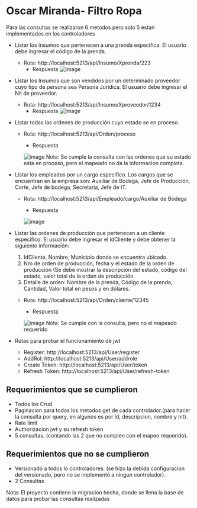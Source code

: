 # Oscar Miranda- Filtro Ropa

  Para las consultas se realizaron 6 metodos pero solo 5 estan implementados en los controladores
  * Listar los insumos que pertenecen a una prenda especifica. El usuario debe ingresar el código de la prenda.
    - Ruta: http://localhost:5213/api/Insumo/Xprenda/223
      * Respuesta
      ![image](https://github.com/OSCARJMG23/OscarMiranda-Ropa/assets/133609079/05c5e85b-4b19-4525-a3bf-b8cf9eed0109)

   
  * Listar los Insumos que son vendidos por un determinado proveedor cuyo tipo de persona sea Persona Jurídica. El usuario debe ingresar el Nit de proveedor.
    - Ruta: http://localhost:5213/api/Insumo/Xproveedor/1234
      * Respuesta
      ![image](https://github.com/OSCARJMG23/OscarMiranda-Ropa/assets/133609079/69b6f630-e4a9-4d9b-b480-2ea3820e2e0d)

      
  * Listar todas las ordenes de producción cuyo estado se en proceso.
    - Ruta: http://localhost:5213/api/Orden/proceso
      * Respuesta
      
      ![image](https://github.com/OSCARJMG23/OscarMiranda-Ropa/assets/133609079/1360643e-216c-40ea-b1a0-b02fd735ac9c)
      Nota: Se cumple la consulta con las ordenes que su estado esta en proceso, pero el mapeado no da la informacion completa.
      
   
  * Listar los empleados por un cargo especifico. Los cargos que se encuentran en la empresa son: Auxiliar de Bodega, Jefe de Producción, Corte, Jefe de bodega, Secretaria, Jefe de IT.
    - Ruta: http://localhost:5213/api/Empleado/cargo/Auxiliar de Bodega
      * Respuesta
      
      ![image](https://github.com/OSCARJMG23/OscarMiranda-Ropa/assets/133609079/329b29bf-9a4a-4412-8a19-c2bac670cd20)
  
  * Listar las ordenes de producción que pertenecen a un cliente especifico. El usuario debe ingresar el IdCliente y debe obtener la siguiente información:
    1. IdCliente, Nombre, Municipio donde se encuentra ubicado.
    2. Nro de orden de producción, fecha y el estado de la orden de producción (Se debe mostrar la descripción del estado, código del estado, valor total de la orden de producción.
    3. Detalle de orden: Nombre de la prenda, Código de la prenda, Cantidad, Valor total en pesos y en dólares.
    - Ruta: http://localhost:5213/api/Orden/cliente/12345
      * Respuesta
      
      ![image](https://github.com/OSCARJMG23/OscarMiranda-Ropa/assets/133609079/3b8db4cc-e27a-4805-9e86-53073626a11d)
    Nota: Se cumple con la consulta, pero no el mapeado requerido

  * Rutas para probar el funcionamiento de jwt
    - Register: http://localhost:5213/api/User/register
    - AddRol: http://localhost:5213/api/User/addrole
    - Create Token: http://localhost:5213/api/User/token
    - Refresh Token: http://localhost:5213/api/User/refresh-token

## Requerimientos que se cumplieron
  * Todos los Crud
  * Paginacion para todos los metodos get de cada controlador.(para hacer la consulta por query, en algunos es por id, descripcion, nombre y nit).
  * Rate limit
  * Authorizacion jwt y su refresh token
  * 5 consultas. (contando las 2 que no cumplen con el mapeo requerido).
    
## Requerimientos que no se cumplieron
  * Versionado a todos lo controladores. (se hizo la debida configuracion del versionado, pero no se implementó a ningun controlador).
  * 2 Consultas

  Nota: El proyecto contiene la migracion hecha, donde se llena la base de datos para probar las consultas realizadas

  
 
